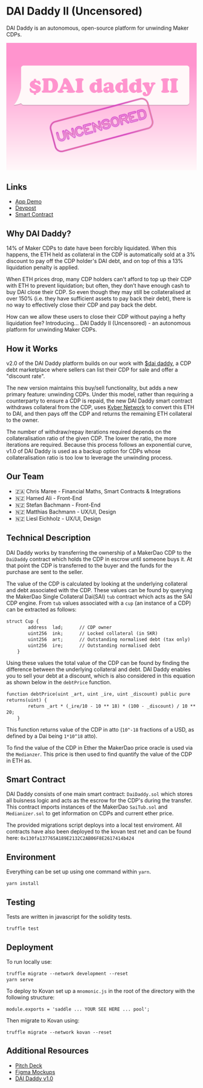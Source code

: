# DAI Daddy II (Uncensored)
DAI Daddy is an autonomous, open-source platform for unwinding Maker CDPs.
<br/>

![Logo](https://github.com/DaddyDeFi/DaiDaddy/blob/master/dai_daddy_ii_uncensored.png)
<br/>

## Links
- [App Demo](https://daidaddy.xyz/)
- [Devpost](https://devpost.com/software/dai-daddy-ii-uncensored)
- [Smart Contract](XXX)

## Why DAI Daddy?
14% of Maker CDPs to date have been forcibly liquidated. When this happens, the ETH held as collateral in the CDP is automatically sold at a 3% discount to pay off the CDP holder's DAI debt, and on top of this a 13% liquidation penalty is applied.

When ETH prices drop, many CDP holders can't afford to top up their CDP with ETH to prevent liquidation; but often, they don’t have enough cash to buy DAI close their CDP. So even though they may still be collateralised at over 150% (i.e. they have sufficient assets to pay back their debt), there is no way to effectively close their CDP and pay back the debt.

How can we allow these users to close their CDP without paying a hefty liquidation fee? Introducing... DAI Daddy II (Uncensored) - an autonomous platform for unwinding Maker CDPs.

## How it Works
v2.0 of the DAI Daddy platform builds on our work with [$dai daddy](https://github.com/diffusioncon/DAI-Daddy-MakerDAO), a CDP debt marketplace where sellers can list their CDP for sale and offer a "discount rate".

The new version maintains this buy/sell functionality, but adds a new primary feature: unwinding CDPs. Under this model, rather than requiring a counterparty to ensure a CDP is repaid, the new DAI Daddy smart contract withdraws collateral from the CDP, uses [Kyber Network](https://kyber.network/) to convert this ETH to DAI, and then pays off the CDP and returns the remaining ETH collateral to the owner.

The number of withdraw/repay iterations required depends on the collateralisation ratio of the given CDP. The lower the ratio, the more iterations are required. Because this process follows an exponential curve, v1.0 of DAI Daddy is used as a backup option for CDPs whose collateralisation ratio is too low to leverage the unwinding process.

## Our Team
- 🇿🇦 Chris Maree - Financial Maths, Smart Contracts & Integrations
- 🇳🇿 Hamed Ali - Front-End
- 🇳🇿 Stefan Bachmann - Front-End
- 🇳🇿 Matthias Bachmann - UX/UI, Design
- 🇳🇿 Liesl Eichholz - UX/UI, Design

## Technical Description
DAI Daddy works by transferring the ownership of a MakerDao CDP to the `DaiDaddy` contract which holds the CDP in escrow until someone buys it. At that point the CDP is transferred to the buyer and the funds for the purchase are sent to the seller.

The value of the CDP is calculated by looking at the underlying collateral and debt associated with the CDP. These values can be found by querying the MakerDao Single Collateral Dai(SAI) `tub` contract which acts as the SAI CDP engine. From `tub` values associated with a `cup` (an instance of a CDP) can be extracted as follows:

```
struct Cup {
        address  lad;      // CDP owner
        uint256  ink;      // Locked collateral (in SKR)
        uint256  art;      // Outstanding normalised debt (tax only)
        uint256  ire;      // Outstanding normalised debt
    }
```

Using these values the total value of the CDP can be found by finding the difference between the underlying collateral and debt. DAI Daddy enables you to sell your debt at a discount, which is also considered in this equation as shown below in the `debtPrice` function.

```
function debtPrice(uint _art, uint _ire, uint _discount) public pure returns(uint) {
        return _art * (_ire/10 - 10 ** 18) * (100 - _discount) / 10 ** 20;
    }
```

This function returns value of the CDP in atto (`10^-18` fractions of a USD, as defined by a Dai being `1*10^18` atto). 

To find the value of the CDP in Ether the MakerDao price oracle is used via the `Medianzer`. This price is then used to find quantify the value of the CDP in ETH as.

## Smart Contract
DAI Daddy consists of one main smart contract: `DaiDaddy.sol` which stores all buisness logic and acts as the escrow for the CDP's during the transfer. This contract imports instances of the MakerDao `SaiTub.sol` and `Medianizer.sol` to get information on CDPs and current ether price.

The provided migrations script deploys into a local test enviroment. All contracts have also been deployed to the kovan test net and can be found here: `0x130fa137765A189E2132C2AB06F8E2617414b424`


## Environment
Everything can be set up using one command within `yarn`.
```
yarn install
```

## Testing
Tests are written in javascript for the solidity tests.
```
truffle test
```

## Deployment
To run locally use:
```
truffle migrate --network development --reset
yarn serve
```

To deploy to Kovan set up a `mnomonic.js` in the root of the directory with the following structure:
```
module.exports = 'saddle ... YOUR SEE HERE ... pool';
```

Then migrate to Kovan using:
```
truffle migrate --network kovan --reset
```

## Additional Resources
- [Pitch Deck](https://docs.google.com/presentation/d/1sbFyWNFegvZEwloTaPRPvk2K4rM0HGzKscSY2kY62vo/edit?usp=sharing)
- [Figma Mockups](https://www.figma.com/file/Uxyp63OzXWIDANogDZaRgj/DAI-Daddy-Kyber-DeFi-Hackathon?node-id=0%3A1)
- [DAI Daddy v1.0](https://github.com/diffusioncon/DAI-Daddy-MakerDAO)
